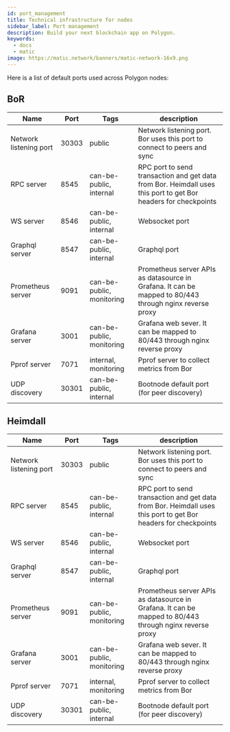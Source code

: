 ```yaml
---
id: port_management
title: Technical infrastructure for nodes
sidebar_label: Port management
description: Build your next blockchain app on Polygon.
keywords:
  - docs
  - matic
image: https://matic.network/banners/matic-network-16x9.png 
---
```


Here is a list of default ports used across Polygon nodes:
## BoR

| ﻿Name                   | Port  | Tags                      | description                                                                                                    |
|------------------------|-------|---------------------------|----------------------------------------------------------------------------------------------------------------|
| Network listening port | 30303 | public                    | Network listening port. Bor uses this port to connect to peers and sync                                        |
| RPC server             | 8545  | can-be-public, internal   | RPC port to send transaction and get data from Bor. Heimdall uses this port to get Bor headers for checkpoints |
| WS server              | 8546  | can-be-public, internal   | Websocket port                                                                                                 |
| Graphql server         | 8547  | can-be-public, internal   | Graphql port                                                                                                   |
| Prometheus server      | 9091  | can-be-public, monitoring | Prometheus server APIs as datasource in Grafana. It can be mapped to 80/443 through nginx reverse proxy        |
| Grafana server         | 3001  | can-be-public, monitoring | Grafana web sever. It can be mapped to 80/443 through nginx reverse proxy                                      |
| Pprof server           | 7071  | internal, monitoring      | Pprof server to collect metrics from Bor                                                                       |
| UDP discovery          | 30301 | can-be-public, internal   | Bootnode default port (for peer discovery)                                                                     |

## Heimdall

| ﻿Name                   | Port  | Tags                      | description                                                                                                    |
|------------------------|-------|---------------------------|----------------------------------------------------------------------------------------------------------------|
| Network listening port | 30303 | public                    | Network listening port. Bor uses this port to connect to peers and sync                                        |
| RPC server             | 8545  | can-be-public, internal   | RPC port to send transaction and get data from Bor. Heimdall uses this port to get Bor headers for checkpoints |
| WS server              | 8546  | can-be-public, internal   | Websocket port                                                                                                 |
| Graphql server         | 8547  | can-be-public, internal   | Graphql port                                                                                                   |
| Prometheus server      | 9091  | can-be-public, monitoring | Prometheus server APIs as datasource in Grafana. It can be mapped to 80/443 through nginx reverse proxy        |
| Grafana server         | 3001  | can-be-public, monitoring | Grafana web sever. It can be mapped to 80/443 through nginx reverse proxy                                      |
| Pprof server           | 7071  | internal, monitoring      | Pprof server to collect metrics from Bor                                                                       |
| UDP discovery          | 30301 | can-be-public, internal   | Bootnode default port (for peer discovery)                                                                     |